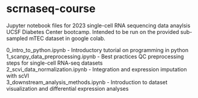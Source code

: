 # scrnaseq-course

Jupyter notebook files for 2023 single-cell RNA sequencing data anaylsis UCSF Diabetes Center bootcamp. Intended to be run on the provided sub-sampled mTEC dataset in google colab.

0_intro_to_python.ipynb - Introductory tutorial on programming in python  
1_scanpy_data_preprocessing.ipynb - Best practices QC preprocessing steps for single-cell RNA-seq datasets  
2_scvi_data_normalization.ipynb - Integration and expression imputation with scVI  
3_downstream_analysis_methods.ipynb - Introduction to dataset visualization and differential expression analyses
